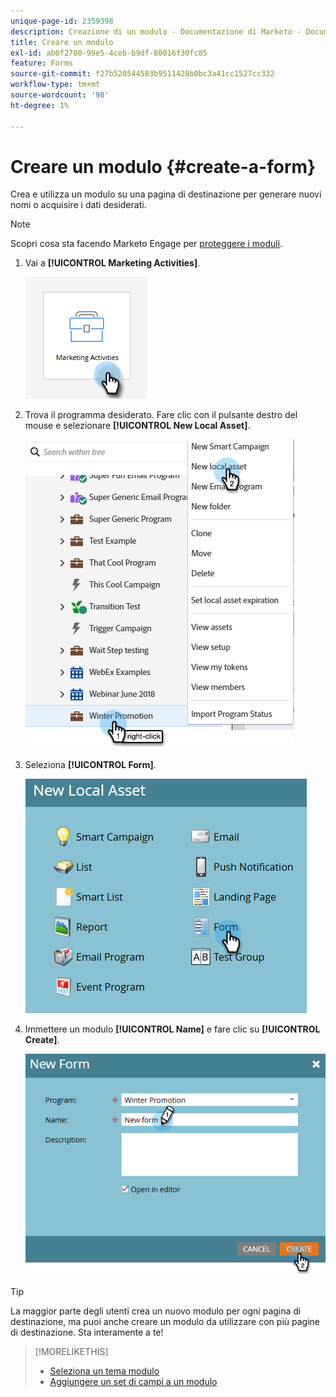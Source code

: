 ```yaml
---
unique-page-id: 2359398
description: Creazione di un modulo - Documentazione di Marketo - Documentazione del prodotto
title: Creare un modulo
exl-id: ab0f2700-99e5-4ceb-b9df-80016f30fc85
feature: Forms
source-git-commit: f27b520544583b9511428b0bc3a41cc1527cc332
workflow-type: tm+mt
source-wordcount: '98'
ht-degree: 1%

---
```


# Creare un modulo {#create-a-form}

Crea e utilizza un modulo su una pagina di destinazione per generare nuovi nomi o acquisire i dati desiderati.

>[!NOTE]
>
>Scopri cosa sta facendo Marketo Engage per [proteggere i moduli](https://nation.marketo.com/t5/Product-Documents/Forms-Service-Enhancements/ta-p/303670#M1038).

1. Vai a **[!UICONTROL Marketing Activities]**.

   ![](assets/create-a-form-1.png)

1. Trova il programma desiderato. Fare clic con il pulsante destro del mouse e selezionare **[!UICONTROL New Local Asset]**.

   ![](assets/create-a-form-2.png)

1. Seleziona **[!UICONTROL Form]**.

   ![](assets/create-a-form-3.png)

1. Immettere un modulo **[!UICONTROL Name]** e fare clic su **[!UICONTROL Create]**.

   ![](assets/create-a-form-4.png)

>[!TIP]
>
>La maggior parte degli utenti crea un nuovo modulo per ogni pagina di destinazione, ma puoi anche creare un modulo da utilizzare con più pagine di destinazione. Sta interamente a te!

>[!MORELIKETHIS]
>
>* [Seleziona un tema modulo](/help/marketo/product-docs/demand-generation/forms/creating-a-form/select-a-form-theme.md)
>* [Aggiungere un set di campi a un modulo](/help/marketo/product-docs/demand-generation/forms/form-fields/add-a-fieldset-to-a-form.md)
